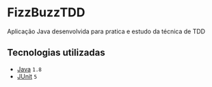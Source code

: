 # FizzBuzzTDD
Aplicação Java desenvolvida para pratica e estudo da técnica de TDD

## Tecnologias utilizadas

- [Java](https://www.oracle.com/technetwork/java/javase/downloads/index.html) ```1.8```
- [JUnit](https://junit.org/junit5/) ```5```
